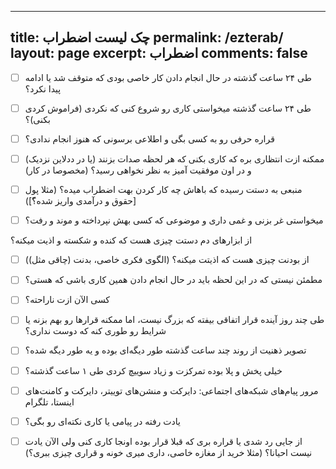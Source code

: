 
---
title: چک لیست اضطراب
permalink: /ezterab/
layout: page
excerpt: اضطراب
comments: false
---

- [ ] طی ۲۴ ساعت گذشته در حال انجام دادن کار خاصی بودی که متوقف شد یا ادامه پیدا نکرد؟
 
- [ ] طی ۲۴ ساعت گذشته میخواستی کاری رو شروع کنی که نکردی (فراموش کردی بکنی)؟
 
- [ ] قراره حرفی رو به کسی بگی و اطلاعی برسونی که هنوز انجام ندادی؟
 
- [ ] ممکنه ازت انتظاری بره که کاری بکنی که هر لحظه صدات بزنند (یا در ددلاین نزدیک) و در اون موفقیت آمیز به نظر نخواهی رسید؟ (مخصوصا در کار)
 
- [ ] منبعی به دستت رسیده که باهاش چه کار کردن بهت اضطراب میده؟ (مثلا پول [حقوق و درآمدی واریز شده؟ّ])
 
- [ ] میخواستی غر بزنی و غمی داری و موضوعی که کسی بهش نپرداخته و موند و رفت؟
 
از ابزارهای دم دستت چیزی هست که کنده و شکسته و اذیت میکنه؟
 
- [ ] از بودنت چیزی هست که اذیتت میکنه؟ (الگوی فکری خاصی، بدنت (چاقی مثل))
 
- [ ] مطمئن نیستی که در این لحظه باید در حال انجام دادن همین کاری باشی که هستی؟
 
- [ ] کسی الآن ازت ناراحته؟
 
- [ ] طی چند روز آینده قرار اتفاقی بیفته که بزرگ نیست، اما ممکنه قرارها رو بهم بزنه یا شرایط رو طوری کنه که دوست نداری؟
 
- [ ] تصویر ذهنیت از روند چند ساعت گذشته طور دیگه‌ای بوده و یه طور دیگه شده؟
 
- [ ] خیلی پخش و پلا بوده تمرکزت و زیاد سوییچ کردی طی ۱ ساعت گذشته؟
 
- [ ] مرور پیام‌های شبکه‌های اجتماعی: دایرکت و منشن‌های توییتر، دایرکت و کامنت‌های اینستا، تلگرام
 
- [ ] یادت رفته در پیامی یا کاری نکته‌ای رو بگی؟
 
- [ ] از جایی رد شدی یا قراره بری که قبلا قرار بوده اونجا کاری کنی ولی الآن یادت نیست احیانا؟ (مثلا خرید از مغازه خاصی، داری میری خونه و قراری چیزی ببری؟)
